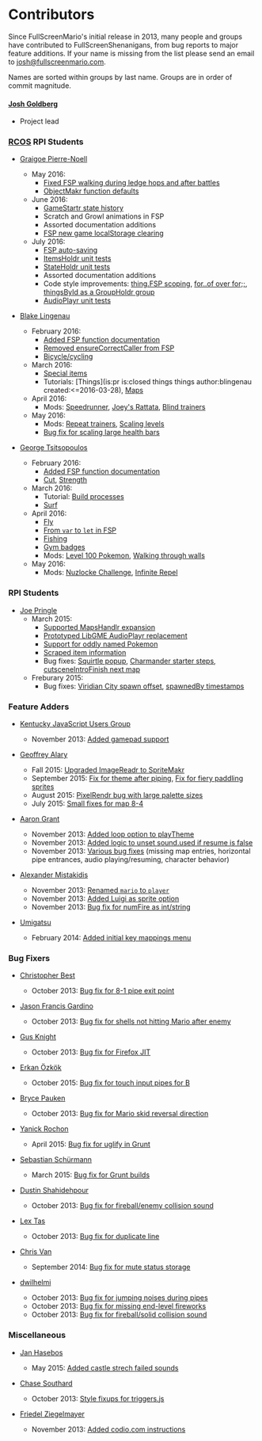 # Contributors

Since FullScreenMario's initial release in 2013, many people and groups have contributed to FullScreenShenanigans, from bug reports to major feature additions. If your name is missing from the list please send an email to [josh@fullscreenmario.com](mailto:josh@fullscreenmario.com).

Names are sorted within groups by last name. Groups are in order of commit magnitude.

#### [Josh Goldberg](http://github.com/JoshuaKGoldberg)
* Project lead

### [RCOS](https://rcos.io/projects/JoshuaKGoldberg/FullScreenPokemon/profile) RPI Students

* [Graigoe Pierre-Noell](https://github.com/gpnoel)
    * May 2016:
        * [Fixed FSP walking during ledge hops and after battles](https://github.com/FullScreenShenanigans/FullScreenPokemon/pull/272)
        * [ObjectMakr function defaults](https://github.com/FullScreenShenanigans/ObjectMakr/issues/10)
    * June 2016:
        * [GameStartr state history](https://github.com/FullScreenShenanigans/FullScreenPokemon/pull/275)
        * Scratch and Growl animations in FSP
        * Assorted documentation additions
        * [FSP new game localStorage clearing](https://github.com/FullScreenShenanigans/FullScreenPokemon/pull/281)
    * July 2016:
        * [FSP auto-saving](https://github.com/FullScreenShenanigans/FullScreenPokemon/pull/287)
        * [ItemsHoldr unit tests](https://github.com/FullScreenShenanigans/ItemsHoldr/pull/16)
        * [StateHoldr unit tests](https://github.com/FullScreenShenanigans/StateHoldr/pull/3)
        * Assorted documentation additions
        * Code style improvements: [thing.FSP scoping](https://github.com/FullScreenShenanigans/FullScreenPokemon/pull/285), [for..of over for;;](https://github.com/FullScreenShenanigans/FullScreenPokemon/pull/286), [thingsById as a GroupHoldr group](https://github.com/FullScreenShenanigans/FullScreenPokemon/pull/290)
        * [AudioPlayr unit tests](https://github.com/FullScreenShenanigans/AudioPlayr/pull/7/files)

* [Blake Lingenau](https://github.com/blingenau)
    * February 2016:
        * [Added FSP function documentation](https://github.com/FullScreenShenanigans/FullScreenPokemon/pull/136)
        * [Removed ensureCorrectCaller from FSP](https://github.com/FullScreenShenanigans/FullScreenPokemon/pull/148)
        * [Bicycle/cycling](https://github.com/FullScreenShenanigans/FullScreenPokemon/pulls?utf8=%E2%9C%93&q=is%3Apr+is%3Aclosed+author%3Ablingenau+cycling)
    * March 2016:
        * [Special items](https://github.com/FullScreenShenanigans/FullScreenPokemon/pull/184)
        * Tutorials: [Things](is:pr is:closed things things author:blingenau created:<=2016-03-28), [Maps](https://github.com/FullScreenShenanigans/Documentation/pull/10)
    * April 2016:
        * Mods: [Speedrunner](https://github.com/FullScreenShenanigans/FullScreenPokemon/pull/238), [Joey's Rattata](https://github.com/FullScreenShenanigans/FullScreenPokemon/pull/246), [Blind trainers](https://github.com/FullScreenShenanigans/FullScreenPokemon/pull/253)
    * May 2016:
        * Mods: [Repeat trainers](https://github.com/FullScreenShenanigans/FullScreenPokemon/pull/262), [Scaling levels](https://github.com/FullScreenShenanigans/FullScreenPokemon/pull/265)
        * [Bug fix for scaling large health bars](https://github.com/FullScreenShenanigans/FullScreenPokemon/pull/267)

* [George Tsitsopoulos](https://github.com/tsitsop)
    * February 2016:
        * [Added FSP function documentation](https://github.com/FullScreenShenanigans/FullScreenPokemon/pull/147)
        * [Cut](https://github.com/FullScreenShenanigans/FullScreenPokemon/pull/177), [Strength](https://github.com/FullScreenShenanigans/FullScreenPokemon/pull/185)
    * March 2016:
        * Tutorial: [Build processes](https://github.com/FullScreenShenanigans/FullScreenPokemon/pull/185)
        * [Surf](https://github.com/FullScreenShenanigans/FullScreenPokemon/pull/190)
    * April 2016:
        * [Fly](https://github.com/FullScreenShenanigans/FullScreenPokemon/pull/196)
        * [From `var` to `let` in FSP](https://github.com/FullScreenShenanigans/FullScreenPokemon/pull/224)
        * [Fishing](https://github.com/FullScreenShenanigans/FullScreenPokemon/pulls?utf8=%E2%9C%93&q=is%3Apr+is%3Aclosed+author%3Atsitsop+fishing)
        * [Gym badges](https://github.com/FullScreenShenanigans/FullScreenPokemon/pull/234)
        * Mods: [Level 100 Pokemon](https://github.com/FullScreenShenanigans/FullScreenPokemon/pull/239), [Walking through walls](https://github.com/FullScreenShenanigans/FullScreenPokemon/pull/250)
    * May 2016:
        * Mods: [Nuzlocke Challenge](https://github.com/FullScreenShenanigans/FullScreenPokemon/pull/256), [Infinite Repel](https://github.com/FullScreenShenanigans/FullScreenPokemon/pull/260)

### RPI Students

* [Joe Pringle](https://github.com/joechip504)
    * March 2015:
        * [Supported MapsHandlr expansion](https://github.com/FullScreenShenanigans/FullScreenPokemon/commits?author=joechip504)
        * [Prototyped LibGME AudioPlayr replacement](https://github.com/FullScreenShenanigans/FullScreenPokemon/commits/master?author=joechip504)
        * [Support for oddly named Pokemon](https://github.com/FullScreenShenanigans/FullScreenPokemon/commit/87909ceafb8f53d61e5b93889d5fd09ca2cd8894)
        * [Scraped item information](https://github.com/FullScreenShenanigans/FullScreenPokemon/commit/738aa73e09cb3cd04a25873186168f037bf735ad)
        * Bug fixes: [Squirtle popup](https://github.com/FullScreenShenanigans/FullScreenPokemon/commit/49b432bce3f570e520c0844172eba44b0be57f7e), [Charmander starter steps](https://github.com/FullScreenShenanigans/FullScreenPokemon/commit/418d06a87962a1004092f0107f7e6b19477d704e), [cutsceneIntroFinish next map](https://github.com/FullScreenShenanigans/FullScreenPokemon/commit/dd0049641b27570541d08d0a92f789dbddba6c0f)
    * Freburary 2015:
        * Bug fixes: [Viridian City spawn offset](https://github.com/FullScreenShenanigans/FullScreenPokemon/commit/3ed0017bb05a1d2295e5cdb4522ec3a1decced70), [spawnedBy timestamps](https://github.com/FullScreenShenanigans/FullScreenPokemon/commit/68a82fa6e5e420d92c64d593f91764976b292471)


### Feature Adders

* [Kentucky JavaScript Users Group](http://kyjsug.org/)
    * November 2013: [Added gamepad support](https://github.com/JoshuaKGoldberg/Old-Deleted-FullScreenMario/pull/91)

* [Geoffrey Alary](https://github.com/Geoffrey-A)
    * Fall 2015: [Upgraded ImageReadr to SpriteMakr](https://github.com/FullScreenShenanigans/SpriteMakr)
    * September 2015: [Fix for theme after piping](https://github.com/FullScreenShenanigans/FullScreenMario/pull/300), [Fix for fiery paddling sprites](https://github.com/FullScreenShenanigans/FullScreenMario/pull/301)
    * August 2015: [PixelRendr bug with large palette sizes](https://github.com/FullScreenShenanigans/FullScreenMario/pull/297)
    * July 2015: [Small fixes for map 8-4](https://github.com/FullScreenShenanigans/FullScreenMario/pull/283)

* [Aaron Grant](https://github.com/blamonet)
    * November 2013: [Added loop option to playTheme](https://github.com/JoshuaKGoldberg/Old-Deleted-FullScreenMario/commit/6f370aa9852a75b45bd80b996b913a31ae0cf3db)
    * November 2013: [Added logic to unset sound.used if resume is false](https://github.com/JoshuaKGoldberg/Old-Deleted-FullScreenMario/commit/abdf9893414cefb43a8377dd1d671a7a8031d2f4)
    * November 2013: [Various bug fixes](https://github.com/JoshuaKGoldberg/Old-Deleted-FullScreenMario/commits?author=blamonet) (missing map entries, horizontal pipe entrances, audio playing/resuming, character behavior)

* [Alexander Mistakidis](https://github.com/aamistak)
    * November 2013: [Renamed `mario` to `player`](https://github.com/JoshuaKGoldberg/Old-Deleted-FullScreenMario/commits?author=aamistak)
    * November 2013: [Added Luigi as sprite option](https://github.com/JoshuaKGoldberg/Old-Deleted-FullScreenMario/commits?author=aamistak)
    * November 2013: [Bug fix for numFire as int/string](https://github.com/JoshuaKGoldberg/Old-Deleted-FullScreenMario/commit/4524bbc6c2122fd010d0ab43c9c3ea1beac6ccd4)

* [Umigatsu](https://github.com/Umigatsu)
    * February 2014: [Added initial key mappings menu](https://github.com/JoshuaKGoldberg/Old-Deleted-FullScreenMario/commits?author=Umigatsu)


### Bug Fixers

* [Christopher Best](https://github.com/sirctseb)
    * October 2013: [Bug fix for 8-1 pipe exit point](https://github.com/JoshuaKGoldberg/Old-Deleted-FullScreenMario/commit/85693eec817e47169e774011129d7fd195200e14)

* [Jason Francis Gardino](https://github.com/halfspiral)
    * October 2013: [Bug fix for shells not hitting Mario after enemy](https://github.com/JoshuaKGoldberg/Old-Deleted-FullScreenMario/commit/b2145925fb18bcf0226dee57c889af31dfc966be)

* [Gus Knight](https://github.com/waddlesplash)
    * October 2013: [Bug fix for Firefox JIT](https://github.com/JoshuaKGoldberg/Old-Deleted-FullScreenMario/commit/f91ec89f05ae4cbd86dc19c4228b5b603394f3c9)

* [Erkan Özkök](https://github.com/nozkok)
    * October 2015: [Bug fix for touch input pipes for B](https://github.com/FullScreenShenanigans/FullScreenMario/pull/318)

* [Bryce Pauken](https://github.com/brycepauken)
    * October 2013: [Bug fix for Mario skid reversal direction](https://github.com/JoshuaKGoldberg/Old-Deleted-FullScreenMario/commit/e9889a5814d9773d5642b3c89a8550028f99779f)

* [Yanick Rochon](https://github.com/yanickrochon)
    * April 2015: [Bug fix for uglify in Grunt](https://github.com/FullScreenShenanigans/FullScreenMario/commits?author=yanickrochon) 

* [Sebastian Schürmann](https://github.com/sebs)
    * March 2015: [Bug fix for Grunt builds](https://github.com/FullScreenShenanigans/FullScreenMario/commits?author=sebs)

* [Dustin Shahidehpour](https://github.com/dshahidehpour)
    * October 2013: [Bug fix for fireball/enemy collision sound](https://github.com/JoshuaKGoldberg/Old-Deleted-FullScreenMario/commit/a3170090a631fc143510f21d30a770552a12e2ad)

* [Lex Tas](https://github.com/creative-mind)
    * October 2013: [Bug fix for duplicate line](https://github.com/JoshuaKGoldberg/Old-Deleted-FullScreenMario/commits?author=creative-mind)

* [Chris Van](https://github.com/cvan)
    * September 2014: [Bug fix for mute status storage](https://github.com/FullScreenShenanigans/FullScreenMario/commits?author=cvan)

* [dwilhelmi](https://github.com/dwilhelmi)
    * October 2013: [Bug fix for jumping noises during pipes](https://github.com/JoshuaKGoldberg/Old-Deleted-FullScreenMario/commit/31de10f57df488d617a8388636a3bc99e2b89ac0)
    * October 2013: [Bug fix for missing end-level fireworks](https://github.com/JoshuaKGoldberg/Old-Deleted-FullScreenMario/commit/f32d6e7453ef30a60de37a5e0bd6bfc8d484c9ee)
    * October 2013: [Bug fix for fireball/solid collision sound](https://github.com/JoshuaKGoldberg/Old-Deleted-FullScreenMario/commit/f32d6e7453ef30a60de37a5e0bd6bfc8d484c9ee) 


### Miscellaneous

* [Jan Hasebos](https://github.com/janjtv)
    * May 2015: [Added castle strech failed sounds](https://github.com/FullScreenShenanigans/FullScreenMario/commits?author=janjtv)

* [Chase Southard](https://github.com/chaserx)
    * October 2013: [Style fixups for triggers.js](https://github.com/JoshuaKGoldberg/Old-Deleted-FullScreenMario/commit/9fd72bcbdc24d15534688c911d8e4dce846a85d8)

* [Friedel Ziegelmayer](https://github.com/Dignifiedquire)
    * November 2013: [Added codio.com instructions](https://github.com/JoshuaKGoldberg/Old-Deleted-FullScreenMario/commit/01e73aeb6b2b6b91c79fbb9c268b7100b01ebd3e)
